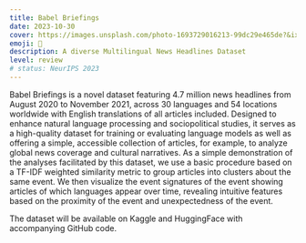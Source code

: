 ```yaml
---
title: Babel Briefings
date: 2023-10-30
cover: https://images.unsplash.com/photo-1693729016213-99dc29e465de?&ixlib=rb-4.0.3&ixid=M3wxMjA3fDB8MHxwaG90by1wYWdlfHx8fGVufDB8fHx8fA%3D%3D&auto=format&fit=crop&w=1440&q=80
emoji: 📣
description: A diverse Multilingual News Headlines Dataset
level: review
# status: NeurIPS 2023
---
```


Babel Briefings is a novel dataset featuring 4.7 million news headlines from August 2020 to November 2021, across 30 languages and 54 locations worldwide with English translations of all articles included. Designed to enhance natural language processing and sociopolitical studies, it serves as a high-quality dataset for training or evaluating language models as well as offering a simple, accessible collection of articles, for example, to analyze global news coverage and cultural narratives. As a simple demonstration of the analyses facilitated by this dataset, we use a basic procedure based on a TF-IDF weighted similarity metric to group articles into clusters about the same event. We then visualize the event signatures of the event showing articles of which languages appear over time, revealing intuitive features based on the proximity of the event and unexpectedness of the event. 

The dataset will be available on Kaggle and HuggingFace with accompanying GitHub code.

